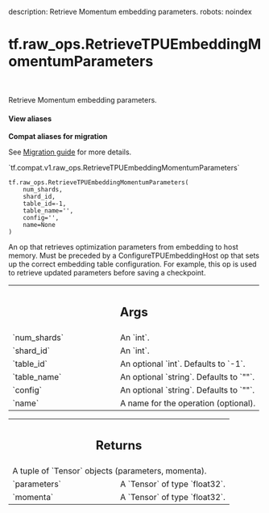 description: Retrieve Momentum embedding parameters.
robots: noindex

# tf.raw_ops.RetrieveTPUEmbeddingMomentumParameters

<!-- Insert buttons and diff -->

<table class="tfo-notebook-buttons tfo-api nocontent" align="left">

</table>



Retrieve Momentum embedding parameters.


<section class="expandable">
  <h4 class="showalways">View aliases</h4>
  <p>
<b>Compat aliases for migration</b>
<p>See
<a href="https://www.tensorflow.org/guide/migrate">Migration guide</a> for
more details.</p>
<p>`tf.compat.v1.raw_ops.RetrieveTPUEmbeddingMomentumParameters`</p>
</p>
</section>

<pre class="devsite-click-to-copy prettyprint lang-py tfo-signature-link">
<code>tf.raw_ops.RetrieveTPUEmbeddingMomentumParameters(
    num_shards,
    shard_id,
    table_id=-1,
    table_name=&#x27;&#x27;,
    config=&#x27;&#x27;,
    name=None
)
</code></pre>



<!-- Placeholder for "Used in" -->

An op that retrieves optimization parameters from embedding to host
memory. Must be preceded by a ConfigureTPUEmbeddingHost op that sets up
the correct embedding table configuration. For example, this op is
used to retrieve updated parameters before saving a checkpoint.

<!-- Tabular view -->
 <table class="responsive fixed orange">
<colgroup><col width="214px"><col></colgroup>
<tr><th colspan="2"><h2 class="add-link">Args</h2></th></tr>

<tr>
<td>
`num_shards`<a id="num_shards"></a>
</td>
<td>
An `int`.
</td>
</tr><tr>
<td>
`shard_id`<a id="shard_id"></a>
</td>
<td>
An `int`.
</td>
</tr><tr>
<td>
`table_id`<a id="table_id"></a>
</td>
<td>
An optional `int`. Defaults to `-1`.
</td>
</tr><tr>
<td>
`table_name`<a id="table_name"></a>
</td>
<td>
An optional `string`. Defaults to `""`.
</td>
</tr><tr>
<td>
`config`<a id="config"></a>
</td>
<td>
An optional `string`. Defaults to `""`.
</td>
</tr><tr>
<td>
`name`<a id="name"></a>
</td>
<td>
A name for the operation (optional).
</td>
</tr>
</table>



<!-- Tabular view -->
 <table class="responsive fixed orange">
<colgroup><col width="214px"><col></colgroup>
<tr><th colspan="2"><h2 class="add-link">Returns</h2></th></tr>
<tr class="alt">
<td colspan="2">
A tuple of `Tensor` objects (parameters, momenta).
</td>
</tr>
<tr>
<td>
`parameters`<a id="parameters"></a>
</td>
<td>
A `Tensor` of type `float32`.
</td>
</tr><tr>
<td>
`momenta`<a id="momenta"></a>
</td>
<td>
A `Tensor` of type `float32`.
</td>
</tr>
</table>

